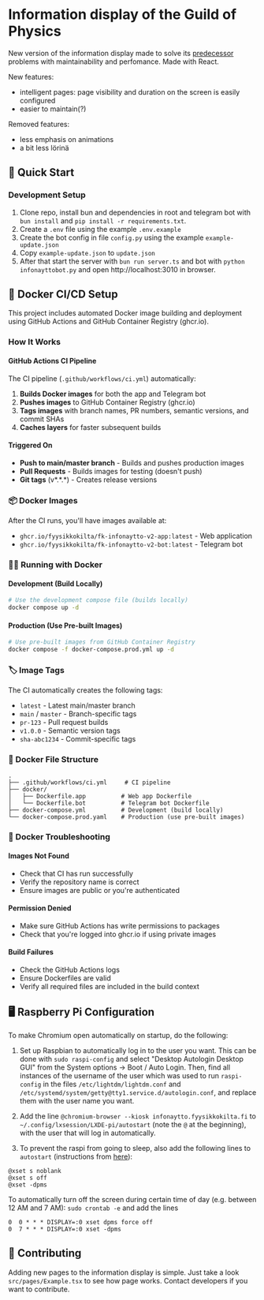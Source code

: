 # Information display of the Guild of Physics

New version of the information display made to solve its [predecessor](https://github.com/fyysikkokilta/fk-infonaytto) problems with maintainability and perfomance. Made with React.

New features:

- intelligent pages: page visibility and duration on the screen is easily configured
- easier to maintain(?)

Removed features:

- less emphasis on animations
- a bit less lörinä

## 🚀 Quick Start

### Development Setup

1. Clone repo, install bun and dependencies in root and telegram bot with `bun install` and `pip install -r requirements.txt`.
2. Create a `.env` file using the example `.env.example`
3. Create the bot config in file `config.py` using the example `example-update.json`
4. Copy `example-update.json` to `update.json`
5. After that start the server with `bun run server.ts` and bot with `python infonayttobot.py` and open http://localhost:3010 in browser.

## 🐳 Docker CI/CD Setup

This project includes automated Docker image building and deployment using GitHub Actions and GitHub Container Registry (ghcr.io).

### How It Works

#### GitHub Actions CI Pipeline

The CI pipeline (`.github/workflows/ci.yml`) automatically:

1. **Builds Docker images** for both the app and Telegram bot
2. **Pushes images** to GitHub Container Registry (ghcr.io)
3. **Tags images** with branch names, PR numbers, semantic versions, and commit SHAs
4. **Caches layers** for faster subsequent builds

#### Triggered On

- **Push to main/master branch** - Builds and pushes production images
- **Pull Requests** - Builds images for testing (doesn't push)
- **Git tags** (v*.*.\*) - Creates release versions

### 📦 Docker Images

After the CI runs, you'll have images available at:

- `ghcr.io/fyysikkokilta/fk-infonaytto-v2-app:latest` - Web application
- `ghcr.io/fyysikkokilta/fk-infonaytto-v2-bot:latest` - Telegram bot

### 🏃‍♂️ Running with Docker

#### Development (Build Locally)

```bash
# Use the development compose file (builds locally)
docker compose up -d
```

#### Production (Use Pre-built Images)

```bash
# Use pre-built images from GitHub Container Registry
docker compose -f docker-compose.prod.yml up -d
```

### 🏷 Image Tags

The CI automatically creates the following tags:

- `latest` - Latest main/master branch
- `main` / `master` - Branch-specific tags
- `pr-123` - Pull request builds
- `v1.0.0` - Semantic version tags
- `sha-abc1234` - Commit-specific tags

### 📁 Docker File Structure

```
.
├── .github/workflows/ci.yml     # CI pipeline
├── docker/
│   ├── Dockerfile.app          # Web app Dockerfile
│   └── Dockerfile.bot          # Telegram bot Dockerfile
├── docker-compose.yml          # Development (build locally)
└── docker-compose.prod.yaml    # Production (use pre-built images)
```

### 🐛 Docker Troubleshooting

#### Images Not Found

- Check that CI has run successfully
- Verify the repository name is correct
- Ensure images are public or you're authenticated

#### Permission Denied

- Make sure GitHub Actions has write permissions to packages
- Check that you're logged into ghcr.io if using private images

#### Build Failures

- Check the GitHub Actions logs
- Ensure Dockerfiles are valid
- Verify all required files are included in the build context

## 🖥️ Raspberry Pi Configuration

To make Chromium open automatically on startup, do the following:

1. Set up Raspbian to automatically log in to the user you want. This can be done with `sudo raspi-config` and select "Desktop Autologin Desktop GUI" from the System options -> Boot / Auto Login. Then, find all instances of the username of the user which was used to run `raspi-config` in the files `/etc/lightdm/lightdm.conf` and `/etc/systemd/system/getty@tty1.service.d/autologin.conf`, and replace them with the user name you want.

2. Add the line `@chromium-browser --kiosk infonaytto.fyysikkokilta.fi` to `~/.config/lxsession/LXDE-pi/autostart` (note the `@` at the beginning), with the user that will log in automatically.

3. To prevent the raspi from going to sleep, also add the following lines to `autostart` (instructions from [here](https://www.bitpi.co/2015/02/14/prevent-raspberry-pi-from-sleeping/)):

```
@xset s noblank
@xset s off
@xset -dpms
```

To automatically turn off the screen during certain time of day (e.g. between 12 AM and 7 AM): `sudo crontab -e` and add the lines

```
0  0 * * * DISPLAY=:0 xset dpms force off
0  7 * * * DISPLAY=:0 xset -dpms
```

## 🤝 Contributing

Adding new pages to the information display is simple. Just take a look `src/pages/Example.tsx` to see how page works. Contact developers if you want to contribute.
